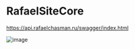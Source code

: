 # RafaelSiteCore
https://api.rafaelchasman.ru/swagger/index.html

![image](https://github.com/user-attachments/assets/25b87176-044a-4fea-8559-28971423969b)
